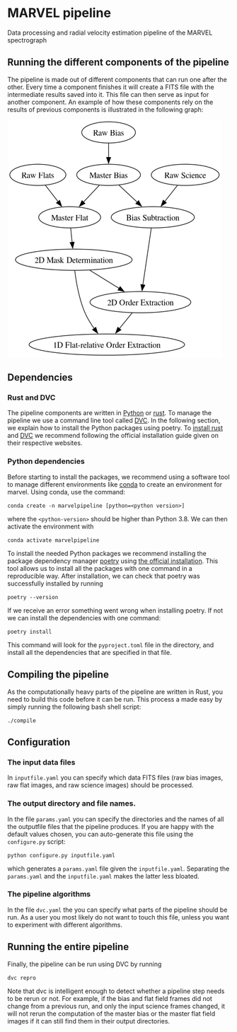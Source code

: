 # MARVEL pipeline
Data processing and radial velocity estimation pipeline of the MARVEL spectrograph


## Running the different components of the pipeline

The pipeline is made out of different components that can run one after the other. Every time a component finishes it will create a FITS file with the intermediate results saved into it. This file can then serve as input for another component. An example of how these components rely on the results of previous components is illustrated in the following graph:

![Components needed to create an "Optimal Science Extraction" image and how these are in turn dependent on other components.](./Docs/Images/my_output_file.png "Optimal Extraction")


## Dependencies

### Rust and DVC

The pipeline components are written in [Python](https://www.python.org/) or [rust](https://foundation.rust-lang.org/). To manage the pipeline we use a command line tool called [DVC](https://dvc.org/). In the following section, we explain how to install the Python packages using poetry. To [install rust](https://www.rust-lang.org/tools/install) and [DVC](https://dvc.org/#get-started-dvc) we recommend following the official installation guide given on their respective websites. 

### Python dependencies

Before starting to install the packages, we recommend using a software tool to manage different environments like [conda](https://docs.conda.io/projects/conda/en/stable/commands/create.html) to create an environment for marvel. Using conda, use the command:

```
conda create -n marvelpipeline [python=<python version>]
```

where the `<python-version>` should be higher than Python 3.8. We can then activate the environment with

```
conda activate marvelpipeline
```

To install the needed Python packages we recommend installing the package dependency manager [poetry](https://python-poetry.org/) using [the official installation](https://python-poetry.org/docs/). This tool allows us to install all the packages with one command in a reproducible way. After installation, we can check that poetry was successfully installed by running

```
poetry --version
```

If we receive an error something went wrong when installing poetry. If not we can install the dependencies with one command:

```
poetry install
```

This command will look for the `pyproject.toml` file in the directory, and install all the dependencies that are specified in that file.

## Compiling the pipeline

As the computationally heavy parts of the pipeline are written in Rust, you need to build this code before it can be run. This process a made easy by simply running the following bash shell script:

```
./compile
```


## Configuration

### The input data files

In `inputfile.yaml` you can specify which data FITS files (raw bias images, raw flat images, and raw science images) should be processed. 


### The output directory and file names.

In the file `params.yaml` you can specify the directories and the names of all the outputfile files that the pipeline produces. If you are happy with the default values chosen, you can auto-generate this file using the `configure.py` script:

```
python configure.py inputfile.yaml
```

which generates a `params.yaml` file given the `inputfile.yaml`. Separating the `params.yaml` and the `inputfile.yaml` makes the latter less bloated.


### The pipeline algorithms

In the file `dvc.yaml` the you can specify what parts of the pipeline should be run. As a user you most likely do not want to touch this file, unless you want to experiment with different algorithms.


## Running the entire pipeline

Finally, the pipeline can be run using DVC by running

```
dvc repro
```

Note that dvc is intelligent enough to detect whether a pipeline step needs to be rerun or not. For example, if the bias and flat field frames did not change from a previous run, and only the input science frames changed, it will not rerun the computation of the master bias or the master flat field images if it can still find them in their output directories.


